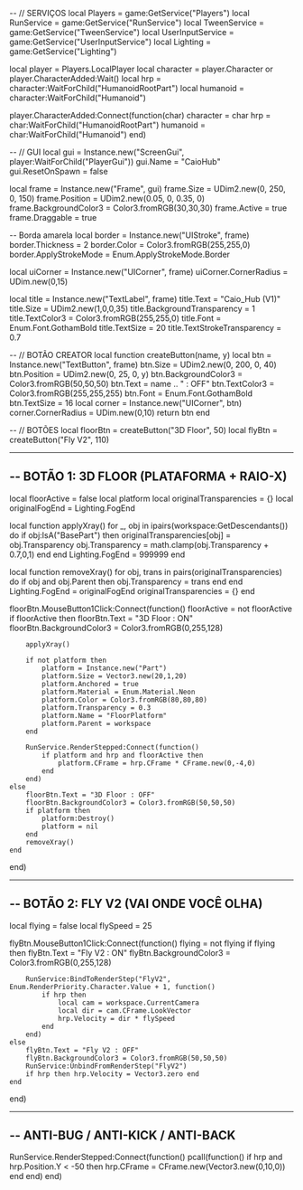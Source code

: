 -- // SERVIÇOS
local Players = game:GetService("Players")
local RunService = game:GetService("RunService")
local TweenService = game:GetService("TweenService")
local UserInputService = game:GetService("UserInputService")
local Lighting = game:GetService("Lighting")

local player = Players.LocalPlayer
local character = player.Character or player.CharacterAdded:Wait()
local hrp = character:WaitForChild("HumanoidRootPart")
local humanoid = character:WaitForChild("Humanoid")

player.CharacterAdded:Connect(function(char)
	character = char
	hrp = char:WaitForChild("HumanoidRootPart")
	humanoid = char:WaitForChild("Humanoid")
end)

-- // GUI
local gui = Instance.new("ScreenGui", player:WaitForChild("PlayerGui"))
gui.Name = "CaioHub"
gui.ResetOnSpawn = false

local frame = Instance.new("Frame", gui)
frame.Size = UDim2.new(0, 250, 0, 150)
frame.Position = UDim2.new(0.05, 0, 0.35, 0)
frame.BackgroundColor3 = Color3.fromRGB(30,30,30)
frame.Active = true
frame.Draggable = true

-- Borda amarela
local border = Instance.new("UIStroke", frame)
border.Thickness = 2
border.Color = Color3.fromRGB(255,255,0)
border.ApplyStrokeMode = Enum.ApplyStrokeMode.Border

local uiCorner = Instance.new("UICorner", frame)
uiCorner.CornerRadius = UDim.new(0,15)

local title = Instance.new("TextLabel", frame)
title.Text = "Caio_Hub (V1)"
title.Size = UDim2.new(1,0,0,35)
title.BackgroundTransparency = 1
title.TextColor3 = Color3.fromRGB(255,255,0)
title.Font = Enum.Font.GothamBold
title.TextSize = 20
title.TextStrokeTransparency = 0.7

-- // BOTÃO CREATOR
local function createButton(name, y)
	local btn = Instance.new("TextButton", frame)
	btn.Size = UDim2.new(0, 200, 0, 40)
	btn.Position = UDim2.new(0, 25, 0, y)
	btn.BackgroundColor3 = Color3.fromRGB(50,50,50)
	btn.Text = name .. " : OFF"
	btn.TextColor3 = Color3.fromRGB(255,255,255)
	btn.Font = Enum.Font.GothamBold
	btn.TextSize = 16
	local corner = Instance.new("UICorner", btn)
	corner.CornerRadius = UDim.new(0,10)
	return btn
end

-- // BOTÕES
local floorBtn = createButton("3D Floor", 50)
local flyBtn = createButton("Fly V2", 110)

-----------------------------------------------
-- BOTÃO 1: 3D FLOOR (PLATAFORMA + RAIO-X)
-----------------------------------------------
local floorActive = false
local platform
local originalTransparencies = {}
local originalFogEnd = Lighting.FogEnd

local function applyXray()
	for _, obj in ipairs(workspace:GetDescendants()) do
		if obj:IsA("BasePart") then
			originalTransparencies[obj] = obj.Transparency
			obj.Transparency = math.clamp(obj.Transparency + 0.7,0,1)
		end
	end
	Lighting.FogEnd = 999999
end

local function removeXray()
	for obj, trans in pairs(originalTransparencies) do
		if obj and obj.Parent then
			obj.Transparency = trans
		end
	end
	Lighting.FogEnd = originalFogEnd
	originalTransparencies = {}
end

floorBtn.MouseButton1Click:Connect(function()
	floorActive = not floorActive
	if floorActive then
		floorBtn.Text = "3D Floor : ON"
		floorBtn.BackgroundColor3 = Color3.fromRGB(0,255,128)

		applyXray()

		if not platform then
			platform = Instance.new("Part")
			platform.Size = Vector3.new(20,1,20)
			platform.Anchored = true
			platform.Material = Enum.Material.Neon
			platform.Color = Color3.fromRGB(80,80,80)
			platform.Transparency = 0.3
			platform.Name = "FloorPlatform"
			platform.Parent = workspace
		end

		RunService.RenderStepped:Connect(function()
			if platform and hrp and floorActive then
				platform.CFrame = hrp.CFrame * CFrame.new(0,-4,0)
			end
		end)
	else
		floorBtn.Text = "3D Floor : OFF"
		floorBtn.BackgroundColor3 = Color3.fromRGB(50,50,50)
		if platform then
			platform:Destroy()
			platform = nil
		end
		removeXray()
	end
end)

-----------------------------------------------
-- BOTÃO 2: FLY V2 (VAI ONDE VOCÊ OLHA)
-----------------------------------------------
local flying = false
local flySpeed = 25

flyBtn.MouseButton1Click:Connect(function()
	flying = not flying
	if flying then
		flyBtn.Text = "Fly V2 : ON"
		flyBtn.BackgroundColor3 = Color3.fromRGB(0,255,128)

		RunService:BindToRenderStep("FlyV2", Enum.RenderPriority.Character.Value + 1, function()
			if hrp then
				local cam = workspace.CurrentCamera
				local dir = cam.CFrame.LookVector
				hrp.Velocity = dir * flySpeed
			end
		end)
	else
		flyBtn.Text = "Fly V2 : OFF"
		flyBtn.BackgroundColor3 = Color3.fromRGB(50,50,50)
		RunService:UnbindFromRenderStep("FlyV2")
		if hrp then hrp.Velocity = Vector3.zero end
	end
end)

-----------------------------------------------
-- ANTI-BUG / ANTI-KICK / ANTI-BACK
-----------------------------------------------
RunService.RenderStepped:Connect(function()
	pcall(function()
		if hrp and hrp.Position.Y < -50 then
			hrp.CFrame = CFrame.new(Vector3.new(0,10,0))
		end
	end)
end)
